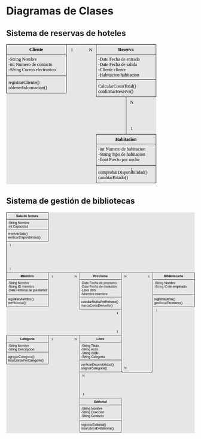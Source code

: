 # Diagramas de Clases

## Sistema de reservas de hoteles

<img src="SistemaReservasHoteles.drawio.png"> 

## Sistema de gestión de bibliotecas

<img src="SistemaGestionBiblioteca.drawio.png"> 